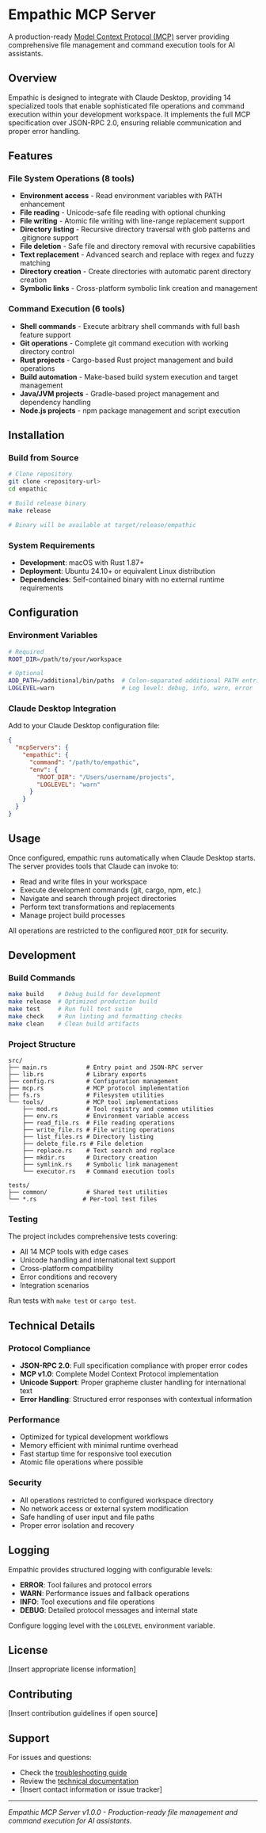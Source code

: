 # Empathic MCP Server

A production-ready [Model Context Protocol (MCP)](https://modelcontextprotocol.io/) server providing comprehensive file management and command execution tools for AI assistants.

## Overview

Empathic is designed to integrate with Claude Desktop, providing 14 specialized tools that enable sophisticated file operations and command execution within your development workspace. It implements the full MCP specification over JSON-RPC 2.0, ensuring reliable communication and proper error handling.

## Features

### File System Operations (8 tools)
- **Environment access** - Read environment variables with PATH enhancement
- **File reading** - Unicode-safe file reading with optional chunking
- **File writing** - Atomic file writing with line-range replacement support
- **Directory listing** - Recursive directory traversal with glob patterns and .gitignore support
- **File deletion** - Safe file and directory removal with recursive capabilities
- **Text replacement** - Advanced search and replace with regex and fuzzy matching
- **Directory creation** - Create directories with automatic parent directory creation
- **Symbolic links** - Cross-platform symbolic link creation and management

### Command Execution (6 tools)
- **Shell commands** - Execute arbitrary shell commands with full bash feature support
- **Git operations** - Complete git command execution with working directory control
- **Rust projects** - Cargo-based Rust project management and build operations
- **Build automation** - Make-based build system execution and target management
- **Java/JVM projects** - Gradle-based project management and dependency handling
- **Node.js projects** - npm package management and script execution

## Installation

### Build from Source

```bash
# Clone repository
git clone <repository-url>
cd empathic

# Build release binary
make release

# Binary will be available at target/release/empathic
```

### System Requirements

- **Development**: macOS with Rust 1.87+
- **Deployment**: Ubuntu 24.10+ or equivalent Linux distribution
- **Dependencies**: Self-contained binary with no external runtime requirements

## Configuration

### Environment Variables

```bash
# Required
ROOT_DIR=/path/to/your/workspace

# Optional
ADD_PATH=/additional/bin/paths  # Colon-separated additional PATH entries
LOGLEVEL=warn                   # Log level: debug, info, warn, error
```

### Claude Desktop Integration

Add to your Claude Desktop configuration file:

```json
{
  "mcpServers": {
    "empathic": {
      "command": "/path/to/empathic",
      "env": {
        "ROOT_DIR": "/Users/username/projects",
        "LOGLEVEL": "warn"
      }
    }
  }
}
```

## Usage

Once configured, empathic runs automatically when Claude Desktop starts. The server provides tools that Claude can invoke to:

- Read and write files in your workspace
- Execute development commands (git, cargo, npm, etc.)
- Navigate and search through project directories
- Perform text transformations and replacements
- Manage project build processes

All operations are restricted to the configured `ROOT_DIR` for security.

## Development

### Build Commands

```bash
make build    # Debug build for development
make release  # Optimized production build
make test     # Run full test suite
make check    # Run linting and formatting checks
make clean    # Clean build artifacts
```

### Project Structure

```
src/
├── main.rs           # Entry point and JSON-RPC server
├── lib.rs            # Library exports
├── config.rs         # Configuration management
├── mcp.rs            # MCP protocol implementation
├── fs.rs             # Filesystem utilities
└── tools/            # MCP tool implementations
    ├── mod.rs        # Tool registry and common utilities
    ├── env.rs        # Environment variable access
    ├── read_file.rs  # File reading operations
    ├── write_file.rs # File writing operations
    ├── list_files.rs # Directory listing
    ├── delete_file.rs # File deletion
    ├── replace.rs    # Text search and replace
    ├── mkdir.rs      # Directory creation
    ├── symlink.rs    # Symbolic link management
    └── executor.rs   # Command execution tools

tests/
├── common/           # Shared test utilities
└── *.rs             # Per-tool test files
```

### Testing

The project includes comprehensive tests covering:

- All 14 MCP tools with edge cases
- Unicode handling and international text support
- Cross-platform compatibility
- Error conditions and recovery
- Integration scenarios

Run tests with `make test` or `cargo test`.

## Technical Details

### Protocol Compliance
- **JSON-RPC 2.0**: Full specification compliance with proper error codes
- **MCP v1.0**: Complete Model Context Protocol implementation
- **Unicode Support**: Proper grapheme cluster handling for international text
- **Error Handling**: Structured error responses with contextual information

### Performance
- Optimized for typical development workflows
- Memory efficient with minimal runtime overhead
- Fast startup time for responsive tool execution
- Atomic file operations where possible

### Security
- All operations restricted to configured workspace directory
- No network access or external system modification
- Safe handling of user input and file paths
- Proper error isolation and recovery

## Logging

Empathic provides structured logging with configurable levels:

- **ERROR**: Tool failures and protocol errors
- **WARN**: Performance issues and fallback operations
- **INFO**: Tool executions and file operations
- **DEBUG**: Detailed protocol messages and internal state

Configure logging level with the `LOGLEVEL` environment variable.

## License

[Insert appropriate license information]

## Contributing

[Insert contribution guidelines if open source]

## Support

For issues and questions:
- Check the [troubleshooting guide](REQUIREMENTS.md)
- Review the [technical documentation](MEMO.md)
- [Insert contact information or issue tracker]

---

*Empathic MCP Server v1.0.0 - Production-ready file management and command execution for AI assistants.*